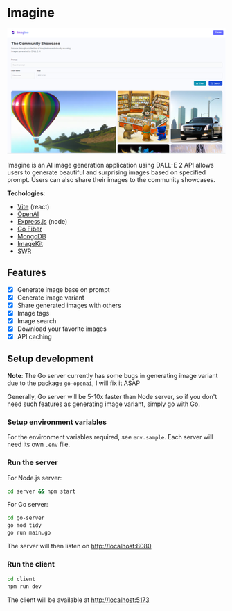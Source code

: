 # Imagine

![demo](demo/homepage.png)

Imagine is an AI image generation application using DALL-E 2 API allows users to generate beautiful and surprising images based on specified prompt. Users can also share their images to the community showcases.

**Techologies**:

- [Vite](https://vitejs.dev/guide/) (react)
- [OpenAI](https://openai.com/api)
- [Express.js](https://expressjs.com/) (node)
- [Go Fiber](https://gofiber.io/)
- [MongoDB](https://mongodb.com/)
- [ImageKit](https://imagekit.io/)
- [SWR](https://swr.vercel.app/)

## Features

- [x] Generate image base on prompt
- [x] Generate image variant
- [x] Share generated images with others
- [x] Image tags
- [x] Image search
- [x] Download your favorite images
- [x] API caching

## Setup development

**Note**: The Go server currently has some bugs in generating image variant due to the package `go-openai`, I will fix it ASAP

Generally, Go server will be 5-10x faster than Node server, so if you don't need such features as generating image variant, simply go with Go.

### Setup environment variables

For the environment variables required, see `env.sample`. Each server will need its own `.env` file.

### Run the server

For Node.js server:

```bash
cd server && npm start
```

For Go server:

```bash
cd go-server
go mod tidy
go run main.go
```

The server will then listen on [http://localhost:8080](http://localhost:8080)

### Run the client

```bash
cd client
npm run dev
```

The client will be available at [http://localhost:5173](http://localhost:5173)
